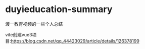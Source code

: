 # duyieducation-summary
渡一教育视频的一些个人总结


vite创建vue3项目:https://blog.csdn.net/qq_44423029/article/details/126378199